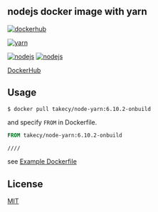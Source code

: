 nodejs docker image with yarn
---

[![dockerhub](https://img.shields.io/badge/dockerhub-node--yarn-green.svg?style=flat-square)](https://hub.docker.com/r/takecy/node-yarn/)

[![yarn](https://img.shields.io/badge/yarn-0.21.3-blue.svg?style=flat-square)](https://yarnpkg.com)

[![nodejs](https://img.shields.io/badge/nodejs-6.10.2-blue.svg?style=flat-square)](https://nodejs.org)
[![nodejs](https://img.shields.io/badge/nodejs-7.8.0-blue.svg?style=flat-square)](https://nodejs.org)

[DockerHub](https://hub.docker.com/r/takecy/node-yarn)

## Usage
```shell
$ docker pull takecy/node-yarn:6.10.2-onbuild
```

and specify `FROM` in Dockerfile.
```dockerfile
FROM takecy/node-yarn:6.10.2-onbuild

////
```

see [Example Dockerfile](./Dockerfile_example)

## License
[MIT](./LICENSE)